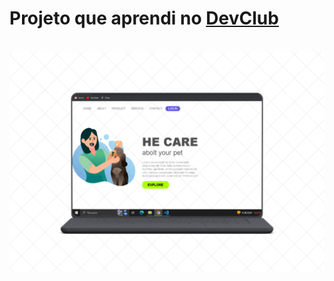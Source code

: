 <h1>Projeto que aprendi no <a href="https://rodolfomori.com.br/devclub">DevClub</a></h1>
<br>
<img src="https://github.com/Gustavomacedo92/We-Care/blob/master/img/PaO8uK0L5Mw.png?raw=true">
